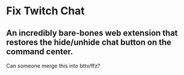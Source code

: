 # Fix Twitch Chat

## An incredibly bare-bones web extension that restores the hide/unhide chat button on the command center.

Can someone merge this into bttv/ffz?
